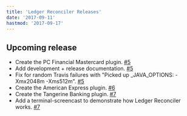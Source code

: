 ```yaml
---
title: 'Ledger Reconciler Releases'
date: '2017-09-11'
hastmod: '2017-09-17'
---
```


## Upcoming release

- Create the PC Financial Mastercard plugin. [#5](https://github.com/marvinpinto/ledger-reconciler/pull/5)
- Add development + release documentation. [#5](https://github.com/marvinpinto/ledger-reconciler/pull/5)
- Fix for random Travis failures with "Picked up _JAVA_OPTIONS: -Xmx2048m -Xms512m". [#5](https://github.com/marvinpinto/ledger-reconciler/pull/5)
- Create the American Express plugin. [#6](https://github.com/marvinpinto/ledger-reconciler/pull/6)
- Create the Tangerine Banking plugin. [#7](https://github.com/marvinpinto/ledger-reconciler/pull/7)
- Add a terminal-screencast to demonstrate how Ledger Reconciler works. [#7](https://github.com/marvinpinto/ledger-reconciler/pull/7)
